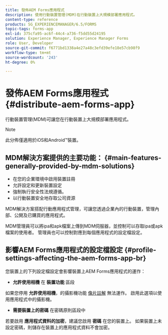 ```yaml
---
title: 發佈AEM Forms應用程式
description: 使用行動裝置管理(MDM)在行動裝置上大規模部署應用程式。
content-type: reference
products: SG_EXPERIENCEMANAGER/6.5/FORMS
topic-tags: forms-app
exl-id: 375cfa95-ac6f-44c4-a736-f5dd55d24195
solution: Experience Manager, Experience Manager Forms
role: User, Developer
source-git-commit: f6771bd1338a4e27a48c3efd39efe18e57cb98f9
workflow-type: tm+mt
source-wordcount: '243'
ht-degree: 0%

---
```


# 發佈AEM Forms應用程式 {#distribute-aem-forms-app}

行動裝置管理(MDM)可讓您在行動裝置上大規模部署應用程式。

>[!NOTE]
>
>此分佈僅適用於iOS和Android™裝置。

## MDM解決方案提供的主要功能： {#main-features-generally-provided-by-mdm-solutions}

* 在您的企業環境中啟用裝置註冊
* 允許設定和更新裝置設定
* 強制執行安全性法規遵循。
* 以行動裝置安全地存取公司資源

MDM解決方案搭配行動應用程式管理，可讓您透過企業內的行動裝置，管理內部、公開及已購買的應用程式。

MDM管理員可以將ipa和apk檔案上傳到MDM伺服器，並控制可以存取ipa或apk檔案的使用者。 管理員也可以控制對應到每個應用程式的設定檔設定。

## 影響AEM Forms應用程式的設定檔設定 {#profile-settings-affecting-the-aem-forms-app-br}

您裝置上的下列設定檔設定會影響裝置上AEM Forms應用程式的運作：

* **允許使用相機** 在 **裝置功能** 區段

如果您停用 **允許使用相機**，的攝影機功能 [像片註解](/help/forms/using/add-attachments.md) 無法運作。 啟用此選項以使用應用程式中的攝影機。

* **需要裝置上的密碼** 在密碼原則區段中

若要啟用 **應用程式資料的加密**，建議您啟用 **密碼** 在您的裝置上。 如果裝置上未設定密碼，則儲存在裝置上的應用程式資料不會加密。
